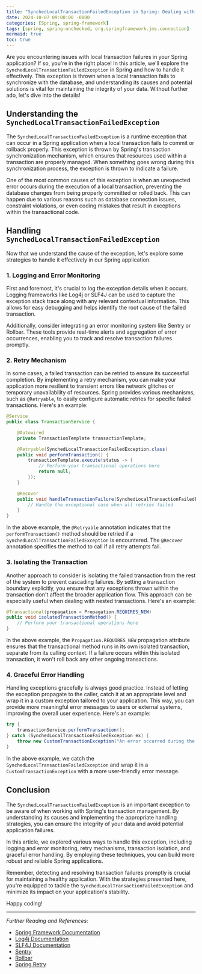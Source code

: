 ```yaml
---
title: "SynchedLocalTransactionFailedException in Spring: Dealing with Local Transaction Failures"
date: 2024-10-07 09:00:00 -0000
categories: [Spring, spring-framework]
tags: [spring, spring-unchecked, org.springframework.jms.connection]
mermaid: true
toc: true
---
```



Are you encountering issues with local transaction failures in your Spring application? If so, you're in the right place! In this article, we'll explore the `SynchedLocalTransactionFailedException` in Spring and how to handle it effectively. This exception is thrown when a local transaction fails to synchronize with the database, and understanding its causes and potential solutions is vital for maintaining the integrity of your data. Without further ado, let's dive into the details!

## Understanding the `SynchedLocalTransactionFailedException`

The `SynchedLocalTransactionFailedException` is a runtime exception that can occur in a Spring application when a local transaction fails to commit or rollback properly. This exception is thrown by Spring's transaction synchronization mechanism, which ensures that resources used within a transaction are properly managed. When something goes wrong during this synchronization process, the exception is thrown to indicate a failure.

One of the most common causes of this exception is when an unexpected error occurs during the execution of a local transaction, preventing the database changes from being properly committed or rolled back. This can happen due to various reasons such as database connection issues, constraint violations, or even coding mistakes that result in exceptions within the transactional code.

## Handling `SynchedLocalTransactionFailedException`

Now that we understand the cause of the exception, let's explore some strategies to handle it effectively in our Spring application.

### 1. Logging and Error Monitoring

First and foremost, it's crucial to log the exception details when it occurs. Logging frameworks like Log4j or SLF4J can be used to capture the exception stack trace along with any relevant contextual information. This allows for easy debugging and helps identify the root cause of the failed transaction.

Additionally, consider integrating an error monitoring system like Sentry or Rollbar. These tools provide real-time alerts and aggregation of error occurrences, enabling you to track and resolve transaction failures promptly.

### 2. Retry Mechanism

In some cases, a failed transaction can be retried to ensure its successful completion. By implementing a retry mechanism, you can make your application more resilient to transient errors like network glitches or temporary unavailability of resources. Spring provides various mechanisms, such as `@Retryable`, to easily configure automatic retries for specific failed transactions. Here's an example:

```java
@Service
public class TransactionService {

    @Autowired
    private TransactionTemplate transactionTemplate;

    @Retryable(SynchedLocalTransactionFailedException.class)
    public void performTransaction() {
        transactionTemplate.execute(status -> {
            // Perform your transactional operations here
            return null;
        });
    }

    @Recover
    public void handleTransactionFailure(SynchedLocalTransactionFailedException ex) {
        // Handle the exceptional case when all retries failed
    }
}
```

In the above example, the `@Retryable` annotation indicates that the `performTransaction()` method should be retried if a `SynchedLocalTransactionFailedException` is encountered. The `@Recover` annotation specifies the method to call if all retry attempts fail.

### 3. Isolating the Transaction

Another approach to consider is isolating the failed transaction from the rest of the system to prevent cascading failures. By setting a transaction boundary explicitly, you ensure that any exceptions thrown within the transaction don't affect the broader application flow. This approach can be especially useful when dealing with nested transactions. Here's an example:

```java
@Transactional(propagation = Propagation.REQUIRES_NEW)
public void isolatedTransactionMethod() {
    // Perform your transactional operations here
}
```

In the above example, the `Propagation.REQUIRES_NEW` propagation attribute ensures that the transactional method runs in its own isolated transaction, separate from its calling context. If a failure occurs within this isolated transaction, it won't roll back any other ongoing transactions.

### 4. Graceful Error Handling

Handling exceptions gracefully is always good practice. Instead of letting the exception propagate to the caller, catch it at an appropriate level and wrap it in a custom exception tailored to your application. This way, you can provide more meaningful error messages to users or external systems, improving the overall user experience. Here's an example:

```java
try {
    transactionService.performTransaction();
} catch (SynchedLocalTransactionFailedException ex) {
    throw new CustomTransactionException("An error occurred during the transaction.", ex);
}
```

In the above example, we catch the `SynchedLocalTransactionFailedException` and wrap it in a `CustomTransactionException` with a more user-friendly error message.

## Conclusion

The `SynchedLocalTransactionFailedException` is an important exception to be aware of when working with Spring's transaction management. By understanding its causes and implementing the appropriate handling strategies, you can ensure the integrity of your data and avoid potential application failures.

In this article, we explored various ways to handle this exception, including logging and error monitoring, retry mechanisms, transaction isolation, and graceful error handling. By employing these techniques, you can build more robust and reliable Spring applications.

Remember, detecting and resolving transaction failures promptly is crucial for maintaining a healthy application. With the strategies presented here, you're equipped to tackle the `SynchedLocalTransactionFailedException` and minimize its impact on your application's stability.

Happy coding!

---

*Further Reading and References:*

- [Spring Framework Documentation](https://docs.spring.io/spring-framework/docs/current/reference/html/)
- [Log4j Documentation](https://logging.apache.org/log4j/2.x/manual/index.html)
- [SLF4J Documentation](http://www.slf4j.org/manual.html)
- [Sentry](https://sentry.io/)
- [Rollbar](https://rollbar.com/)
- [Spring Retry](https://github.com/spring-projects/spring-retry)

